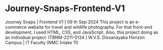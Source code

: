 # Journey-Snaps-Frontend-V1
Journey Snaps | Frontend V1 | 09 th Sep 2024  This project is an e-commerce website for travel and wildlife photography. For that front-end development, I used HTML, CSS, and JavaScript. Also, this project doing as an individual project.  ITBNM-2211-0124 | W.V.S. Dissanayaka Horizon Campus | IT Faculty (NMC Intake 11)
